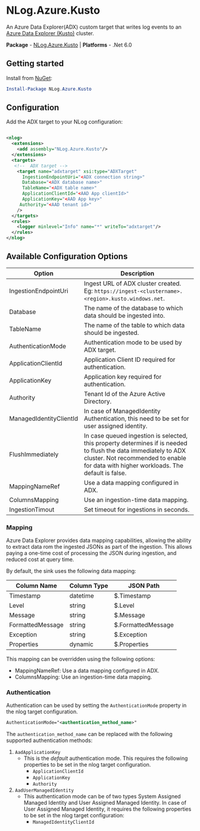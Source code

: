 # NLog.Azure.Kusto

An Azure Data Explorer(ADX) custom target that writes log events to an [Azure Data Explorer (Kusto)](https://docs.microsoft.com/en-us/azure/data-explorer) cluster.

**Package** - [NLog.Azure.Kusto](http://nuget.org/packages/nlog.azure.kusto)
| **Platforms** - .Net 6.0

## Getting started

Install from [NuGet]():

```powershell
Install-Package NLog.Azure.Kusto
```

## Configuration

Add the ADX target to your NLog configuration:

```xml

<nlog>
  <extensions>
    <add assembly="NLog.Azure.Kusto"/>
  </extensions>
  <targets>
   <!--  ADX target -->
    <target name="adxtarget" xsi:type="ADXTarget"
      IngestionEndpointUri="<ADX connection string>"
      Database="<ADX database name>"
      TableName="<ADX table name>"
      ApplicationClientId="<AAD App clientId>"
      ApplicationKey="<AAD App key>"
     Authority="<AAD tenant id>"
    />
  </targets>
  <rules>
    <logger minlevel="Info" name="*" writeTo="adxtarget"/>
  </rules>
</nlog>
```

## Available Configuration Options

| Option                      | Description                                                                                                                                                                 |
|-----------------------------|-----------------------------------------------------------------------------------------------------------------------------------------------------------------------------|
| IngestionEndpointUri                   | Ingest URL of ADX cluster created. Eg: `https://ingest-<clustername>.<region>.kusto.windows.net`.                                                                                                                                 |
| Database                       | The name of the database to which data should be ingested into.                                                                                         |
| TableName                     | The name of the table to which data should be ingested.                                                                                                                               |
| AuthenticationMode                      | Authentication mode to be used by ADX target.                                                                                                                      |
| ApplicationClientId                  | Application Client ID required for authentication.                                                                                                                     |
| ApplicationKey                       | Application key required for authentication.                                                                                                                                                  |
| Authority              | Tenant Id of the Azure Active Directory.                                                                                                                          |
| ManagedIdentityClientId              | In case of ManagedIdentity Authentication, this need to be set for user assigned identity.                                                                                 |
| FlushImmediately              | In case queued ingestion is selected, this property determines if is needed to flush the data immediately to ADX cluster. Not recommended to enable for data with higher workloads. The default is false.                                                                          |
| MappingNameRef      | Use a data mapping configured in ADX.                                                                                        |
| ColumnsMapping | Use an ingestion-time data mapping.                                                                                                                              |
| IngestionTimout                 | Set timeout for ingestions in seconds.                               |

### Mapping

Azure Data Explorer provides data mapping capabilities, allowing the ability to extract data rom the ingested JSONs as part of the ingestion. This allows paying a one-time cost of processing the JSON during ingestion, and reduced cost at query time.

By default, the sink uses the following data mapping:

| Column Name | Column Type | JSON Path    |
|-------------|-------------|--------------|
| Timestamp   | datetime    | $.Timestamp  |
| Level       | string      | $.Level      |
| Message     | string      | $.Message    |
| FormattedMessage     | string      | $.FormattedMessage    |
| Exception   | string      | $.Exception  |
| Properties  | dynamic     | $.Properties |

This mapping can be overridden using the following options:

* MappingNameRef: Use a data mapping configured in ADX.
* ColumnsMapping: Use an ingestion-time data mapping.

### Authentication

Authentication can be used by setting the `AuthenticationMode` property in the nlog target configuration.

```xml
AuthenticationMode="<authentication_method_name>"
```

The `authentication_method_name` can be replaced with the following supported authentication methods:

1. `AadApplicationKey`
    * This is the *default* authentication mode. This requires the following properties to be set in the nlog target configuration.
        * `ApplicationClientId`
        * `ApplicationKey`
        * `Authority`
2. `AadUserManagedIdentity`
    * This authentication mode can be of two types System Assigned Managed Identity and User Assigned Managed Identity. In case of User Assigned Managed Identity, it requires the following properties to be set in the nlog target configuration:
        * `ManagedIdentityClientId`

